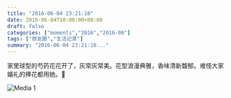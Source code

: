 ```yaml
---
title: "2016-06-04 23:21:10"
date: 2016-06-04T10:00:00+08:00
draft: false
categories: ["moments","2016","2016-06"]
tags: ["朋友圈","生活记录"]
summary: "2016-06-04 23:21:10..."
---
```


家里球型的芍药花花开了，灰常灰常美。花型浪漫典雅，香味清新馥郁。难怪大家婚礼的捧花都用她。💖

![Media 1](/Moments/photos/2016-06-04/201606042321100.jpg)

